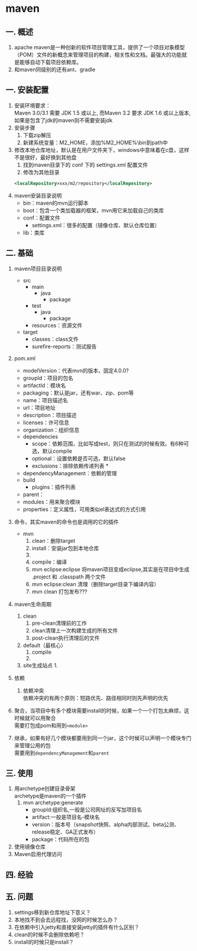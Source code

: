 # maven
## 一. 概述
1. apache maven是一种创新的软件项目管理工具，提供了一个项目对象模型（POM）文件的新概念来管理项目的构建，相关性和文档。最强大的功能就是能够自动下载项目依赖库。
1. 和maven同级别的还有ant、gradle
## 一. 安装配置
1. 安装环境要求：  
Maven 3.0/3.1 需要 JDK 1.5 或以上, 而Maven 3.2 要求 JDK 1.6 或以上版本,如果是包含了jdk的maven则不需要安装jdk
2. 安装步骤
    1. 下载zip解压
    2. 新建系统变量：M2_HOME，添加%M2_HOME%\bin到path中
3. 修改本地仓库地址，默认是在用户文件夹下，windows中意味着在c盘，这样不是很好，最好换到其他盘
    1. 找到maven目录下的 conf 下的 settings.xml 配置文件
    2. 修改为其他目录
    ```xml
    <localRepository>xxx/m2/repository</localRepository>
    ```
3. maven安装目录说明
    * bin：maven的mvn运行脚本
    * boot：包含一个类加载器的框架，mvn用它来加载自己的类库
    * conf：配置文件
        * settings.xml：很多的配置（镜像仓库、默认仓库位置）
    * lib：类库

## 二. 基础
1. maven项目目录说明
    * src
        * main
            * java
                * package
        * test
            * java
                * package
        * resources：资源文件
    * target
        * classes：class文件
        * surefire-reports：测试报告

2. pom.xml
    * modelVersion：代表mvn的版本，固定4.0.0?
    * groupId：项目的包名
    * artifactId：模块名
    * packaging：默认是jar，还有war、zip、pom等
    * name：项目描述名
    * url：项目地址
    * description：项目描述
    * licenses：许可信息
    * organization：组织信息
    * dependencies
        * scope：依赖范围，比如写成test，则只在测试的时候有效。有6种可选，默认compile
        * optional：设置依赖是否可选，默认false
        * exclusions：排除依赖传递列表
            * 
    * dependencyManagement：依赖的管理
    * build
        * plugins：插件列表
    * parent：
    * modules：用来聚合模块
    * properties：定义属性，可用类似el表达式的方式引用

3. 命令，其实maven的命令也是调用的它的插件
    * mvn 
        1. clean：删除target
        2. install：安装jar包到本地仓库
        3. 
        4. compile：编译
        5. mvn eclipse:eclipse 将maven项目变成eclipse,其实是在项目中生成 .project 和 .classpath 两个文件
        6. mvn eclipse:clean 清理（删除target目录下编译内容）
        7. mvn clean 打包发布???
4. maven生命周期
    1. clean
        1. pre-clean清理前的工作
        2. clean清理上一次构建生成的所有文件
        3. post-clean执行清理后的文件
    2. default（最核心）
        1. compile
        2. 
    3. site生成站点
        1. 

5. 依赖
    1. 依赖冲突  
    依赖冲突的有两个原则：短路优先、路径相同时则先声明的优先
6. 聚合，当项目中有多个模块需要install的时候，如果一个一个打包太麻烦，这时候就可以用聚合  
需要打包成pom和用到`<module>`
7. 继承，如果有好几个模块都要用到同一个jar，这个时候可以声明一个模块专门来管理公用的包  
需要用到`dependencyManagement`和`parent`
## 三. 使用
1. 用archetype创建目录骨架  
archetype是maven的一个插件
    1. mvn archetype:generate
        * groupId:组织名,一般是公司网址的反写加项目名
        * artifact:一般是项目名-模块名
        * version：版本号（snapshot快照、alpha内部测试、beta公测、release稳定、GA正式发布）
        * package：代码所在的包
2. 使用镜像仓库
3. Maven启用代理访问
## 四. 经验

## 五. 问题
1. settings移到新仓库地址下意义？
2. 本地找不到会去远程找，没网的时候怎么办？
3. 在依赖中引入jetty和直接安装jetty的插件有什么区别？
4. clean的时候不会删除依赖吧？
5. install的时候只是install？